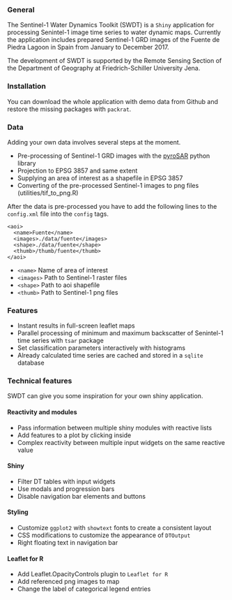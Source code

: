 
### General

The Sentinel-1 Water Dynamics Toolkit (SWDT) is a `Shiny` application for processing Senintel-1 image time series to water dynamic maps. Currently the application includes prepared Sentinel-1 GRD images of the Fuente de Piedra Lagoon in Spain from January to December 2017.

The development of SWDT is supported by the Remote Sensing Section of the Department of Geography at Friedrich-Schiller University Jena.

### Installation

You can download the whole application with demo data from Github and restore the missing packages with `packrat`.

### Data

Adding your own data involves several steps at the moment.

-   Pre-processing of Sentinel-1 GRD images with the [pyroSAR](https://github.com/johntruckenbrodt/pyroSAR) python library
-   Projection to EPSG 3857 and same extent
-   Supplying an area of interest as a shapefile in EPSG 3857
-   Converting of the pre-processed Sentinel-1 images to png files (utilities/tif\_to\_png.R)

After the data is pre-processed you have to add the following lines to the `config.xml` file into the `config` tags.

    <aoi>
      <name>Fuente</name>
      <images>./data/fuente</images>
      <shape>./data/fuente</shape>
      <thumb>/thumb/fuente</thumb>
    </aoi>

-   `<name>` Name of area of interest
-   `<images>` Path to Sentinel-1 raster files
-   `<shape>` Path to aoi shapefile
-   `<thumb>` Path to Sentinel-1 png files

### Features

-   Instant results in full-screen leaflet maps
-   Parallel processing of minimum and maximum backscatter of Senintel-1 time series with `tsar` package
-   Set classification parameters interactively with histograms
-   Already calculated time series are cached and stored in a `sqlite` database

### Technical features

SWDT can give you some inspiration for your own shiny application.

#### Reactivity and modules

-   Pass information between multiple shiny modules with reactive lists
-   Add features to a plot by clicking inside
-   Complex reactivity between multiple input widgets on the same reactive value

#### Shiny

-   Filter DT tables with input widgets
-   Use modals and progression bars
-   Disable navigation bar elements and buttons

#### Styling

-   Customize `ggplot2` with `showtext` fonts to create a consistent layout
-   CSS modifications to customize the appearance of `DTOutput`
-   Right floating text in navigation bar

#### Leaflet for R

-   Add Leaflet.OpacityControls plugin to `Leaflet for R`
-   Add referenced png images to map
-   Change the label of categorical legend entries
